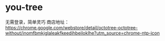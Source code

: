 # you-tree
无需登录，简单灵巧
商店地址：
https://chrome.google.com/webstore/detail/octotree-octotree-without/inomfbmkjglaleakfkeedihbeiloklhe?utm_source=chrome-ntp-icon